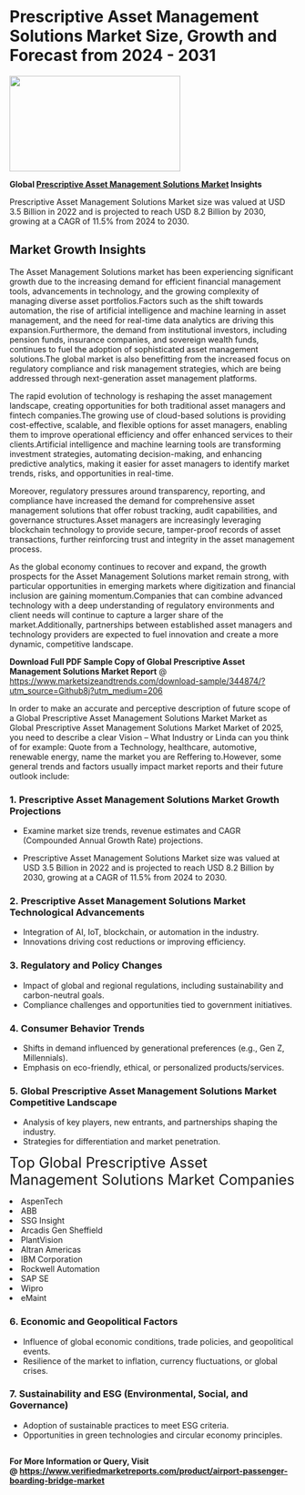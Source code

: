 <H1>Prescriptive Asset Management Solutions Market Size, Growth and Forecast from 2024 - 2031</H1><img class="aligncenter size-medium wp-image-584254" src="https://thirdeyenews.in/wp-content/uploads/2024/09/Global-Market-Research-300x168.jpeg" alt="" width="300" height="168" /><p><strong>Global&nbsp;<a href="https://www.marketsizeandtrends.com/download-sample/344874/?utm_source=Github8j?utm_medium=206">Prescriptive Asset Management Solutions Market</a> Insights</strong></p><p>Prescriptive Asset Management Solutions Market size was valued at USD 3.5 Billion in 2022 and is projected to reach USD 8.2 Billion by 2030, growing at a CAGR of 11.5% from 2024 to 2030.</p><p><h2>Market Growth Insights</h2> <p>The Asset Management Solutions market has been experiencing significant growth due to the increasing demand for efficient financial management tools, advancements in technology, and the growing complexity of managing diverse asset portfolios.Factors such as the shift towards automation, the rise of artificial intelligence and machine learning in asset management, and the need for real-time data analytics are driving this expansion.Furthermore, the demand from institutional investors, including pension funds, insurance companies, and sovereign wealth funds, continues to fuel the adoption of sophisticated asset management solutions.The global market is also benefitting from the increased focus on regulatory compliance and risk management strategies, which are being addressed through next-generation asset management platforms.</p> <p>The rapid evolution of technology is reshaping the asset management landscape, creating opportunities for both traditional asset managers and fintech companies.The growing use of cloud-based solutions is providing cost-effective, scalable, and flexible options for asset managers, enabling them to improve operational efficiency and offer enhanced services to their clients.Artificial intelligence and machine learning tools are transforming investment strategies, automating decision-making, and enhancing predictive analytics, making it easier for asset managers to identify market trends, risks, and opportunities in real-time.</p> <p>Moreover, regulatory pressures around transparency, reporting, and compliance have increased the demand for comprehensive asset management solutions that offer robust tracking, audit capabilities, and governance structures.Asset managers are increasingly leveraging blockchain technology to provide secure, tamper-proof records of asset transactions, further reinforcing trust and integrity in the asset management process.</p> <p>As the global economy continues to recover and expand, the growth prospects for the Asset Management Solutions market remain strong, with particular opportunities in emerging markets where digitization and financial inclusion are gaining momentum.Companies that can combine advanced technology with a deep understanding of regulatory environments and client needs will continue to capture a larger share of the market.Additionally, partnerships between established asset managers and technology providers are expected to fuel innovation and create a more dynamic, competitive landscape.</p> <p><span class=""><strong>Download Full PDF Sample Copy of Global Prescriptive Asset Management Solutions Market Report</strong> @ <a href="https://www.marketsizeandtrends.com/download-sample/344874/?utm_source=Github8j?utm_medium=206" target="_blank">https://www.marketsizeandtrends.com/download-sample/344874/?utm_source=Github8j?utm_medium=206</a></span></p><p>In order to make an accurate and perceptive description of future scope of a Global&nbsp;Prescriptive Asset Management Solutions Market Market as Global&nbsp;Prescriptive Asset Management Solutions Market Market of 2025, you need to describe a clear Vision &ndash; What Industry or Linda can you think of for example: Quote from a Technology, healthcare, automotive, renewable energy, name the market you are Reffering to.However, some general trends and factors usually impact market reports and their future outlook include:</p><h3>1.&nbsp;<strong>Prescriptive Asset Management Solutions Market Growth Projections</strong></h3><ul><li>Examine market size trends, revenue estimates and CAGR (Compounded Annual Growth Rate) projections.</li><li><p>Prescriptive Asset Management Solutions Market size was valued at USD 3.5 Billion in 2022 and is projected to reach USD 8.2 Billion by 2030, growing at a CAGR of 11.5% from 2024 to 2030.</p></li></ul><h3>2.&nbsp;<strong>Prescriptive Asset Management Solutions Market Technological Advancements</strong></h3><ul><li>Integration of AI, IoT, blockchain, or automation in the industry.</li><li>Innovations driving cost reductions or improving efficiency.</li></ul><h3>3.&nbsp;<strong>Regulatory and Policy Changes</strong></h3><ul><li>Impact of global and regional regulations, including sustainability and carbon-neutral goals.</li><li>Compliance challenges and opportunities tied to government initiatives.</li></ul><h3>4.&nbsp;<strong>Consumer Behavior Trends</strong></h3><ul><li>Shifts in demand influenced by generational preferences (e.g., Gen Z, Millennials).</li><li>Emphasis on eco-friendly, ethical, or personalized products/services.</li></ul><h3>5.&nbsp;<strong>Global Prescriptive Asset Management Solutions Market Competitive Landscape</strong></h3><ul><li>Analysis of key players, new entrants, and partnerships shaping the industry.</li><li>Strategies for differentiation and market penetration.</li></ul><p data-pm-slice="1 1 []"><span style="color: inherit; font-family: inherit; font-size: 25px;">Top Global Prescriptive Asset Management Solutions Market Companies</span></p><div class="" data-test-id=""><p><li>AspenTech</li><li> ABB</li><li> SSG Insight</li><li> Arcadis Gen Sheffield</li><li> PlantVision</li><li> Altran Americas</li><li> IBM Corporation</li><li> Rockwell Automation</li><li> SAP SE</li><li> Wipro</li><li> eMaint</li></p></div><h3>6.&nbsp;<strong>Economic and Geopolitical Factors</strong></h3><ul><li>Influence of global economic conditions, trade policies, and geopolitical events.</li><li>Resilience of the market to inflation, currency fluctuations, or global crises.</li></ul><h3>7.&nbsp;<strong>Sustainability and ESG (Environmental, Social, and Governance)</strong></h3><ul><li>Adoption of sustainable practices to meet ESG criteria.</li><li>Opportunities in green technologies and circular economy principles.</li></ul><h2><strong style="font-size: 14px;">For More Information or Query, Visit @&nbsp;</strong><a style="background-color: #ffffff; font-size: 14px;" href="https://www.marketsizeandtrends.com/report/prescriptive-asset-management-solutions-market/" target="_blank">https://www.verifiedmarketreports.com/product/airport-passenger-boarding-bridge-market</a></h2>